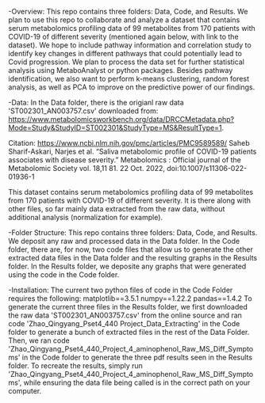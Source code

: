 -Overview:
  This repo contains three folders: Data, Code, and Results. We plan to use this repo to collaborate and analyze 
  a dataset that contains serum metabolomics profiling data of 99 metabolites from 170 patients with COVID-19 of different severity 
  (mentioned again below, with link to the dataset). We hope to include pathway information and correlation study to identify
  key changes in different pathways that could potentially lead to Covid progression. We plan to process the data set for 
  further statistical analysis using MetaboAnalyst or python packages. Besides pathway identification, we also want to perform 
  k-means clustering, random forest analysis, as well as PCA to improve on the predictive power of our findings.
  
-Data:
  In the Data folder, there is the origianl raw data 'ST002301_AN003757.csv'
  downloaded from:
  https://www.metabolomicsworkbench.org/data/DRCCMetadata.php?Mode=Study&StudyID=ST002301&StudyType=MS&ResultType=1.
  
  Citation: https://www.ncbi.nlm.nih.gov/pmc/articles/PMC9589589/ Saheb Sharif-Askari, Narjes et al. 
  “Saliva metabolomic profile of COVID-19 patients associates with disease severity.” 
  Metabolomics : Official journal of the Metabolomic Society vol. 18,11 81. 22 Oct. 2022, doi:10.1007/s11306-022-01936-1
  
  This dataset contains serum metabolomics profiling data of 99 metabolites from 170 patients with COVID-19 of different severity.
  It is there along with other files, so far mainly data extracted from the raw data, 
  without additional analysis (normalization for example).
  
-Folder Structure:
  This repo contains three folders: Data, Code, and Results. We deposit any raw and processed data in the Data folder. 
  In the Code folder, there are, for now, two code files that allow us to generate the other extracted data files in the Data folder and
  the resulting graphs in the Results folder. In the Results folder, we deposite any graphs that were generated using the code in the 
  Code folder.
  
-Installation:
  The current two python files of code in the Code Folder requires the following:
  matplotlib==3.5.1
  numpy==1.22.2
  pandas==1.4.2
  To generate the current three files in the Results folder, we first downloaded the raw data 'ST002301_AN003757.csv' from the online source and
  ran code 'Zhao_Qingyang_Pset4_440 Project_Data_Extracting' in the Code folder to generate a bunch of extracted files in the rest of the Data 
  Folder. Then, we ran code 'Zhao_Qingyang_Pset4_440_Project_4_aminophenol_Raw_MS_Diff_Symptoms' in the Code folder to generate the three pdf
  results seen in the Results folder. To recreate the results, simply run 'Zhao_Qingyang_Pset4_440_Project_4_aminophenol_Raw_MS_Diff_Symptoms',
  while ensuring the data file being called is in the correct path on your computer.
